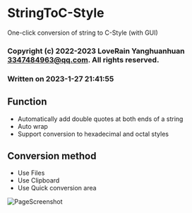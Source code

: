 # StringToC-Style
One-click conversion of string to C-Style (with GUI)

### Copyright (c) 2022-2023 LoveRain Yanghuanhuan 3347484963@qq.com.  All rights reserved.
### Written on 2023-1-27 21:41:55

## Function
* Automatically add double quotes at both ends of a string
* Auto wrap
* Support conversion to hexadecimal and octal styles

## Conversion method
* Use Files
* Use Clipboard
* Use Quick conversion area

![PageScreenshot](https://github.com/lrHuanhuan/StringToC-Style/blob/main/Image/Page%20screenshot.png)
